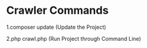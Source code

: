 # Crawler Commands
1.composer update (Update the Project)

2.php crawl.php (Run Project through Command Line)

